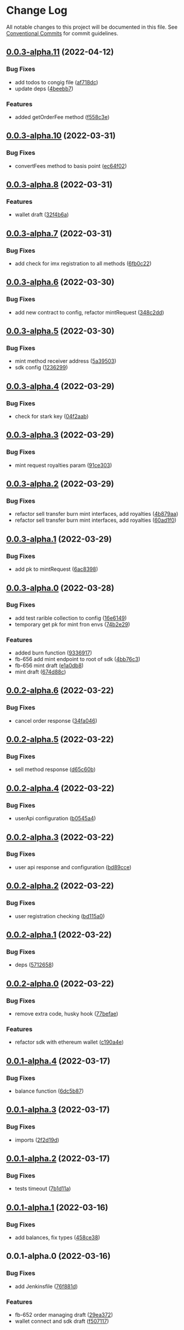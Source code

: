 # Change Log

All notable changes to this project will be documented in this file.
See [Conventional Commits](https://conventionalcommits.org) for commit guidelines.

## [0.0.3-alpha.11](https://github.com/rarible/immutable-x-sdk/compare/v0.0.3-alpha.10...v0.0.3-alpha.11) (2022-04-12)


### Bug Fixes

* add todos to congig file ([af718dc](https://github.com/rarible/immutable-x-sdk/commit/af718dc9a87c44f5c03013954b08fa25d44c5147))
* update deps ([4beebb7](https://github.com/rarible/immutable-x-sdk/commit/4beebb7a049889e22ba065b832be87036c98aac9))


### Features

* added getOrderFee method ([f558c3e](https://github.com/rarible/immutable-x-sdk/commit/f558c3e1a32d418aa42d9c97d2005315ce48623a))





## [0.0.3-alpha.10](https://github.com/rarible/immutable-x-sdk/compare/v0.0.3-alpha.9...v0.0.3-alpha.10) (2022-03-31)


### Bug Fixes

* convertFees method to basis point ([ec64f02](https://github.com/rarible/immutable-x-sdk/commit/ec64f02c4e866a472d927a11bcb485fdf37cc51f))





## [0.0.3-alpha.8](https://github.com/rarible/immutable-x-sdk/compare/v0.0.3-alpha.7...v0.0.3-alpha.8) (2022-03-31)


### Features

* wallet draft ([32f4b6a](https://github.com/rarible/immutable-x-sdk/commit/32f4b6ae170d475b4209ea2bffe1ac5873e41791))





## [0.0.3-alpha.7](https://github.com/compare/v0.0.3-alpha.6...v0.0.3-alpha.7) (2022-03-31)


### Bug Fixes

* add check for imx registration to all methods ([6fb0c22](https://github.com/commit/6fb0c2287788fea5a3b45de8ffbfec38835fb670))





## [0.0.3-alpha.6](https://github.com/compare/v0.0.3-alpha.5...v0.0.3-alpha.6) (2022-03-30)


### Bug Fixes

* add new contract to config, refactor mintRequest ([348c2dd](https://github.com/commit/348c2ddc6f846a7d535e009b84b6ac071bf8c4ce))





## [0.0.3-alpha.5](https://github.com/compare/v0.0.3-alpha.4...v0.0.3-alpha.5) (2022-03-30)


### Bug Fixes

* mint method receiver address ([5a39503](https://github.com/commit/5a395036abea77b682d59202a6049d3186013687))
* sdk config ([1236299](https://github.com/commit/12362998b48ce088cae04d3abb0c1563e6de1b84))





## [0.0.3-alpha.4](https://github.com/compare/v0.0.3-alpha.3...v0.0.3-alpha.4) (2022-03-29)


### Bug Fixes

* check for stark key ([04f2aab](https://github.com/commit/04f2aab050fcc30f320e1e5528286182419f4967))





## [0.0.3-alpha.3](https://github.com/compare/v0.0.3-alpha.2...v0.0.3-alpha.3) (2022-03-29)


### Bug Fixes

* mint request royalties param ([91ce303](https://github.com/commit/91ce30301994c73dc09de380663f2e5b74c0adc3))





## [0.0.3-alpha.2](https://github.com/compare/v0.0.3-alpha.1...v0.0.3-alpha.2) (2022-03-29)


### Bug Fixes

* refactor sell transfer burn mint interfaces, add royalties ([4b879aa](https://github.com/commit/4b879aa1785d0f91c0d3f4c5791a026745630afc))
* refactor sell transfer burn mint interfaces, add royalties ([60ad1f0](https://github.com/commit/60ad1f03ecb0cae364d9d4fb32a874ff9a09c432))





## [0.0.3-alpha.1](https://github.com/compare/v0.0.3-alpha.0...v0.0.3-alpha.1) (2022-03-29)


### Bug Fixes

* add pk to mintRequest ([6ac8398](https://github.com/commit/6ac83988d63d4db506ac13f1567d5134278c98bf))





## [0.0.3-alpha.0](https://github.com/compare/v0.0.2-alpha.6...v0.0.3-alpha.0) (2022-03-28)


### Bug Fixes

* add test rarible collection to config ([16e6149](https://github.com/commit/16e614979edf4e6ff30f2c36d55fb09bff776eac))
* temporary get pk for mint fron envs ([74b2e29](https://github.com/commit/74b2e297900c572b472033d7a6f6a1eabd145d4b))


### Features

* added burn function ([9336917](https://github.com/commit/9336917a90aeb51e3dab099709dc04e43d89df2d))
* fb-656 add mint endpoint to root of sdk ([4bb76c3](https://github.com/commit/4bb76c3782ad19eaf3ebef1ebb0417e3dd2db350))
* fb-656 mint draft ([e1a0db8](https://github.com/commit/e1a0db80d13190904c17d014b9e423c360f7422f))
* mint draft ([674d88c](https://github.com/commit/674d88cc890bb36929a2d86cbd3fd24472aaf63a))





## [0.0.2-alpha.6](https://github.com/compare/v0.0.2-alpha.5...v0.0.2-alpha.6) (2022-03-22)


### Bug Fixes

* cancel order response ([34fa046](https://github.com/commit/34fa0462107a49052db304d77347a616d8263b1e))





## [0.0.2-alpha.5](https://github.com/compare/v0.0.2-alpha.4...v0.0.2-alpha.5) (2022-03-22)


### Bug Fixes

* sell method response ([d65c60b](https://github.com/commit/d65c60bf60463e93b0e4f8f398072a9c5b37e8a0))





## [0.0.2-alpha.4](https://github.com/compare/v0.0.2-alpha.3...v0.0.2-alpha.4) (2022-03-22)


### Bug Fixes

* userApi configuration ([b0545a4](https://github.com/commit/b0545a4e8ad821bfd7d8dfe7557fd92ea54865f5))





## [0.0.2-alpha.3](https://github.com/compare/v0.0.2-alpha.2...v0.0.2-alpha.3) (2022-03-22)


### Bug Fixes

* user api response and configuration ([bd89cce](https://github.com/commit/bd89cce5fc0e887fd93c471cca016ddfd82cf8ce))





## [0.0.2-alpha.2](https://github.com/compare/v0.0.2-alpha.1...v0.0.2-alpha.2) (2022-03-22)


### Bug Fixes

* user registration checking ([bd115a0](https://github.com/commit/bd115a0796c3019430f3158c9d38ba2cf9f59a3f))





## [0.0.2-alpha.1](https://github.com/compare/v0.0.2-alpha.0...v0.0.2-alpha.1) (2022-03-22)


### Bug Fixes

* deps ([5712658](https://github.com/commit/57126584346b9aeee934007b1e58fdb6477acb54))





## [0.0.2-alpha.0](https://github.com/compare/v0.0.1-alpha.4...v0.0.2-alpha.0) (2022-03-22)


### Bug Fixes

* remove extra code, husky hook ([77befae](https://github.com/commit/77befae2c8d4b9999bb90eb28649afdbd220edc4))


### Features

* refactor sdk with ethereum wallet ([c190a4e](https://github.com/commit/c190a4e7ea6ad4d2b0b15215b8d99e0871416cb5))





## [0.0.1-alpha.4](https://github.com/compare/v0.0.1-alpha.3...v0.0.1-alpha.4) (2022-03-17)


### Bug Fixes

* balance function ([6dc5b87](https://github.com/commit/6dc5b87f729e92ad269d5b3456ec061f63fc1a55))





## [0.0.1-alpha.3](https://github.com/compare/v0.0.1-alpha.2...v0.0.1-alpha.3) (2022-03-17)


### Bug Fixes

* imports ([2f2d19d](https://github.com/commit/2f2d19dbc7f42d65ea04a1aa31afda60b15d222c))





## [0.0.1-alpha.2](https://github.com/compare/v0.0.1-alpha.1...v0.0.1-alpha.2) (2022-03-17)


### Bug Fixes

* tests timeout ([7b1d11a](https://github.com/commit/7b1d11aea25ef6b6b8f845df07b24bd19c83ba16))





## [0.0.1-alpha.1](https://github.com/compare/v0.0.1-alpha.0...v0.0.1-alpha.1) (2022-03-16)


### Bug Fixes

* add balances, fix types ([458ce38](https://github.com/commit/458ce38af579320a0be2b910e0fa77ccd3aa9f4a))





## 0.0.1-alpha.0 (2022-03-16)


### Bug Fixes

* add Jenkinsfile ([76f881d](https://github.com/commit/76f881d855b39867c957a80d4c1395df48de5a63))


### Features

* fb-652 order managing draft ([29ea372](https://github.com/commit/29ea3723a69d6d5c53b20078c69ab6c442c57328))
* wallet connect and sdk draft ([f507117](https://github.com/commit/f507117ebb2922bbca40c97dd5cc28023c5adfc1))
